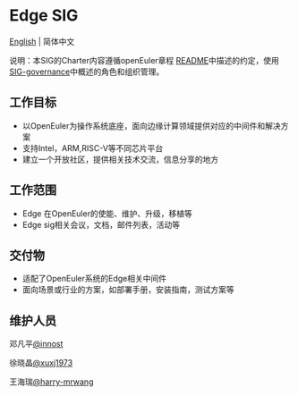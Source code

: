 # Edge SIG

[English](sig-Edge.md) | 简体中文

说明：本SIG的Charter内容遵循openEuler章程 [README](/zh/governance/README.md)中描述的约定，使用[SIG-governance](/zh/technical-committee/governance/SIG-governance.md)中概述的角色和组织管理。

## 工作目标

- 以OpenEuler为操作系统底座，面向边缘计算领域提供对应的中间件和解决方案
- 支持Intel，ARM,RISC-V等不同芯片平台
- 建立一个开放社区，提供相关技术交流，信息分享的地方

## 工作范围

- Edge 在OpenEuler的使能、维护、升级，移植等
- Edge sig相关会议，文档，邮件列表，活动等

## 交付物

- 适配了OpenEuler系统的Edge相关中间件
- 面向场景或行业的方案，如部署手册，安装指南，测试方案等

## 维护人员

邓凡平[@innost](https://gitee.com/innost)

徐晓晶[@xuxj1973](2285728351@qq.com)

王海瑞[@harry-mrwang](wanghr0630@thundersoft.com)


